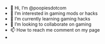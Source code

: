 - 👋 Hi, I’m @poopiesdotcom
- 👀 I’m interested in gaming mods or hacks
- 🌱 I’m currently learning gaming hacks
- 💞️ I’m looking to collaborate on gaming
- 📫 How to reach me comment on my page
- 

<!---
poopiesdotcom/poopiesdotcom is a ✨ special ✨ repository because its `README.md` (this file) appears on your GitHub profile.
You can click the Preview link to take a look at your changes.
--->
